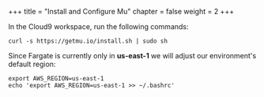 +++
title = "Install and Configure Mu"
chapter = false
weight = 2
+++

In the Cloud9 workspace, run the following commands:

```
curl -s https://getmu.io/install.sh | sudo sh
```
Since Fargate is currently only in **us-east-1** we will adjust our environment's default region:
```
export AWS_REGION=us-east-1
echo 'export AWS_REGION=us-east-1 >> ~/.bashrc'
```
